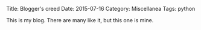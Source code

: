 Title: Blogger's creed
Date: 2015-07-16
Category: Miscellanea
Tags: python

This is my blog. There are many like it, but this one is mine.
